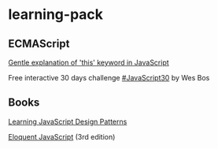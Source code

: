 # learning-pack

## ECMAScript

[Gentle explanation of 'this' keyword in JavaScript](https://dmitripavlutin.com/gentle-explanation-of-this-in-javascript/)

Free interactive 30 days challenge [#JavaScript30](javascript30.com) by Wes Bos

## Books

[Learning JavaScript Design Patterns](https://addyosmani.com/resources/essentialjsdesignpatterns/book/)

[Eloquent JavaScript](https://eloquentjavascript.net/) (3rd edition)

